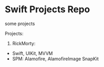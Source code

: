 # Swift Projects Repo

some projects

Projects: 
  
1. RickMorty:
  - Swift, UIKit, MVVM
  - SPM: Alamofire, AlamofireImage SnapKit
